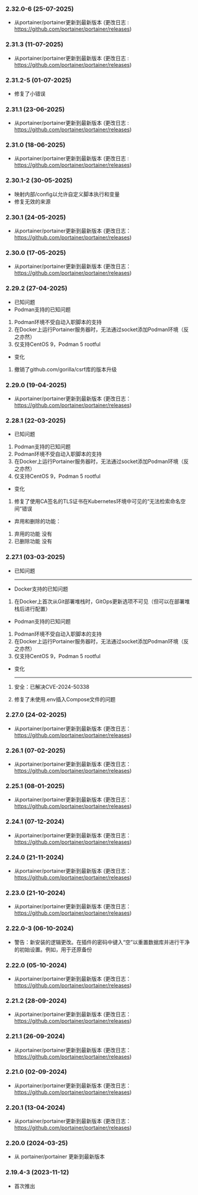 ### 2.32.0-6 (25-07-2025)
- 从portainer/portainer更新到最新版本 (更改日志 : https://github.com/portainer/portainer/releases)
### 2.31.3 (11-07-2025)
- 从portainer/portainer更新到最新版本 (更改日志 : https://github.com/portainer/portainer/releases)
### 2.31.2-5 (01-07-2025)
- 修复了小错误
### 2.31.1 (23-06-2025)
- 从portainer/portainer更新到最新版本 (更改日志 : https://github.com/portainer/portainer/releases)
### 2.31.0 (18-06-2025)
- 从portainer/portainer更新到最新版本 (更改日志 : https://github.com/portainer/portainer/releases)
### 2.30.1-2 (30-05-2025)
- 映射内部/config以允许自定义脚本执行和变量
- 修复无效的来源
### 2.30.1 (24-05-2025)
- 从portainer/portainer更新到最新版本 (更改日志：https://github.com/portainer/portainer/releases)
### 2.30.0 (17-05-2025)
- 从portainer/portainer更新到最新版本 (更改日志：https://github.com/portainer/portainer/releases)
### 2.29.2 (27-04-2025)
- 已知问题
 - Podman支持的已知问题
  1. Podman环境不受自动入职脚本的支持
  1. 在Docker上运行Portainer服务器时，无法通过socket添加Podman环境（反之亦然）
  1. 仅支持CentOS 9，Podman 5 rootful
- 变化
1. 撤销了github.com/gorilla/csrf库的版本升级



### 2.29.0 (19-04-2025)
- 从portainer/portainer更新到最新版本 (更改日志：https://github.com/portainer/portainer/releases)
### 2.28.1 (22-03-2025)
- 已知问题
1. Podman支持的已知问题
1. Podman环境不受自动入职脚本的支持
1. 在Docker上运行Portainer服务器时，无法通过socket添加Podman环境（反之亦然）
1. 仅支持CentOS 9，Podman 5 rootful
- 变化
1. 修复了使用CA签名的TLS证书在Kubernetes环境中可见的“无法检索命名空间”错误
- 弃用和删除的功能：
1. 弃用的功能 没有
1. 已删除功能 没有
### 2.27.1 (03-03-2025)
- 已知问题
  <hr>
  
 - Docker支持的已知问题

 1. 在Docker上首次从Git部署堆栈时，GitOps更新选项不可见（但可以在部署堆栈后进行配置）

 - Podman支持的已知问题

 1. Podman环境不受自动入职脚本的支持
 1. 在Docker上运行Portainer服务器时，无法通过socket添加Podman环境（反之亦然）
 1. 仅支持CentOS 9，Podman 5 rootful

- 变化
  <hr>

 1. 安全：已解决CVE-2024-50338

 1. 修复了未使用.env插入Compose文件的问题



### 2.27.0 (24-02-2025)

- 从portainer/portainer更新到最新版本 (更改日志：https://github.com/portainer/portainer/releases)

### 2.26.1 (07-02-2025)

- 从portainer/portainer更新到最新版本 (更改日志：https://github.com/portainer/portainer/releases)

### 2.25.1 (08-01-2025)
- 从portainer/portainer更新到最新版本 (更改日志：https://github.com/portainer/portainer/releases)

### 2.24.1 (07-12-2024)
- 从portainer/portainer更新到最新版本 (更改日志：https://github.com/portainer/portainer/releases)

### 2.24.0 (21-11-2024)
- 从portainer/portainer更新到最新版本 (更改日志：https://github.com/portainer/portainer/releases)

### 2.23.0 (21-10-2024)
- 从portainer/portainer更新到最新版本 (更改日志：https://github.com/portainer/portainer/releases)

### 2.22.0-3 (06-10-2024)
- 警告：新安装的逻辑更改。在插件的密码中键入“空”以重置数据库并进行干净的初始设置。例如，用于还原备份

### 2.22.0 (05-10-2024)
- 从portainer/portainer更新到最新版本 (更改日志：https://github.com/portainer/portainer/releases)

### 2.21.2 (28-09-2024)
- 从portainer/portainer更新到最新版本 (更改日志：https://github.com/portainer/portainer/releases)

### 2.21.1 (26-09-2024)
- 从portainer/portainer更新到最新版本 (更改日志：https://github.com/portainer/portainer/releases)

### 2.21.0 (02-09-2024)
- 从portainer/portainer更新到最新版本 (更改日志：https://github.com/portainer/portainer/releases)

### 2.20.1 (13-04-2024)
- 从portainer/portainer更新到最新版本 (更改日志：https://github.com/portainer/portainer/releases)

### 2.20.0 (2024-03-25)

- 从 portainer/portainer 更新到最新版本

### 2.19.4-3 (2023-11-12)

- 首次推出
